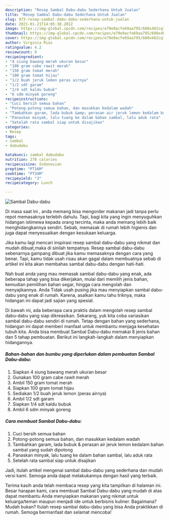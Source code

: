 ```yaml
---
description: "Resep Sambal Dabu-dabu Sederhana Untuk Jualan"
title: "Resep Sambal Dabu-dabu Sederhana Untuk Jualan"
slug: 973-resep-sambal-dabu-dabu-sederhana-untuk-jualan
date: 2021-01-21T14:05:38.201Z
image: https://img-global.cpcdn.com/recipes/e79e9acfe69aa795/680x482cq70/sambal-dabu-dabu-foto-resep-utama.jpg
thumbnail: https://img-global.cpcdn.com/recipes/e79e9acfe69aa795/680x482cq70/sambal-dabu-dabu-foto-resep-utama.jpg
cover: https://img-global.cpcdn.com/recipes/e79e9acfe69aa795/680x482cq70/sambal-dabu-dabu-foto-resep-utama.jpg
author: Virginia Rios
ratingvalue: 4.2
reviewcount: 9
recipeingredient:
- "4 siung bawang merah ukuran besar"
- "100 gram cabe rawit merah"
- "150 gram tomat merah"
- "100 gram tomat hijau"
- "1/2 buah jeruk lemon peras airnya"
- "1/2 sdt garam"
- "1/4 sdt kaldu bubuk"
- "6 sdm minyak goreng"
recipeinstructions:
- "Cuci bersih semua bahan"
- "Potong-potong semua bahan, dan masukkan kedalam wadah"
- "Tambahkan garam, lada bubuk &amp; perasan air jeruk lemon kedalam bahan sambal yang sudah dipotong"
- "Panaskan minyak, lalu tuang ke dalam bahan sambal, lalu aduk rata"
- "Setelah rata sambal siap untuk disajikan"
categories:
- Resep
tags:
- sambal
- dabudabu

katakunci: sambal dabudabu 
nutrition: 270 calories
recipecuisine: Indonesian
preptime: "PT16M"
cooktime: "PT34M"
recipeyield: "3"
recipecategory: Lunch

---
```



![Sambal Dabu-dabu](https://img-global.cpcdn.com/recipes/e79e9acfe69aa795/680x482cq70/sambal-dabu-dabu-foto-resep-utama.jpg)

Di masa  saat ini , anda memang bisa mengorder makanan jadi tanpa perlu repot memasaknya terlebih dahulu. Tapi, bagi kita yang ingin menyuguhkan hidangan istimewa kepada orang tercinta, maka anda memang lebih baik menghidangkannya sendiri. Sebab, memasak di rumah lebih higienis dan juga dapat menyesuaikan dengan kesukaan keluarga.

Jika kamu lagi mencari inspirasi resep sambal dabu-dabu yang nikmat dan mudah dibuat,maka di sinilah tempatnya. Resep sambal dabu-dabu  sebenarnya gampang dibuat jika kamu memasaknya dengan cara yang benar. Tapi, kamu tidak usah risau akan gagal dalam membuatnya 
sebab di artikel ini kita akan membahas sambal dabu-dabu dengan hati-hati.  



Nah buat anda yang mau memasak sambal dabu-dabu yang enak, ada beberapa tahap yang bisa dikerjakan, mulai dari memilih jenis bahan, kemudian pemilihan bahan segar, hingga cara mengolah dan menyajikannya. Anda Tidak usah pusing jika mau menyiapkan sambal dabu-dabu yang enak di rumah. Karena, asalkan kamu  tahu triknya, maka hidangan ini dapat jadi sajian yang spesial.

Di bawah ini, ada beberapa cara praktis  dalam mengolah resep sambal dabu-dabu yang siap dikreasikan. Sekarang, yuk kita coba variasikan sambal dabu-dabu sendiri di rumah. Tetap dengan bahan yang sederhana, hidangan ini dapat memberi manfaat untuk membantu menjaga kesehatan tubuh kita. Anda bisa membuat Sambal Dabu-dabu memakai 8 jenis bahan dan 5 tahap pembuatan. Berikut ini langkah-langkah dalam menyiapkan hidangannya.

<!--inarticleads1-->

##### Bahan-bahan dan bumbu yang diperlukan dalam pembuatan Sambal Dabu-dabu:

1. Siapkan 4 siung bawang merah ukuran besar
1. Gunakan 100 gram cabe rawit merah
1. Ambil 150 gram tomat merah
1. Siapkan 100 gram tomat hijau
1. Sediakan 1/2 buah jeruk lemon (peras airnya)
1. Ambil 1/2 sdt garam
1. Siapkan 1/4 sdt kaldu bubuk
1. Ambil 6 sdm minyak goreng




<!--inarticleads2-->

##### Cara membuat Sambal Dabu-dabu:

1. Cuci bersih semua bahan
1. Potong-potong semua bahan, dan masukkan kedalam wadah
1. Tambahkan garam, lada bubuk &amp; perasan air jeruk lemon kedalam bahan sambal yang sudah dipotong
1. Panaskan minyak, lalu tuang ke dalam bahan sambal, lalu aduk rata
1. Setelah rata sambal siap untuk disajikan




Jadi, itulah artikel mengenai  sambal dabu-dabu  yang sederhana dan mudah versi kami. Semoga anda dapat melakukannya dengan hasil yang terbaik. 

Terima kasih anda telah membaca resep yang kita tampilkan di halaman ini. Besar harapan kami, cara membuat  Sambal Dabu-dabu yang mudah di atas dapat membantu Anda menyiapkan makanan yang nikmat untuk keluarga/teman maupun menjadi ide untuk berbisnis kuliner. Bagaimana? Mudah bukan? Itulah resep sambal dabu-dabu yang bisa Anda praktikkan di rumah. Semoga bermanfaat dan selamat mencoba!

